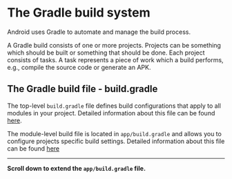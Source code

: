 # The Gradle build system

Android uses Gradle to automate and manage the build process.

A Gradle build consists of one or more projects. Projects can be something which should be built or something that should be done. Each project consists of tasks. A task represents a piece of work which a build performs, e.g., compile the source code or generate an APK.

## The Gradle build file - build.gradle

The top-level `build.gradle` file defines build configurations that apply to all modules in your project.
Detailed information about this file can be found [here](https://developer.android.com/studio/build#top-level).

The module-level build file is located in `app/build.gradle` and allows you to configure projects specific build settings. Detailed information about this file can be found [here](https://developer.android.com/studio/build#module-level)

<hr>

**Scroll down to extend the `app/build.gradle` file.**
